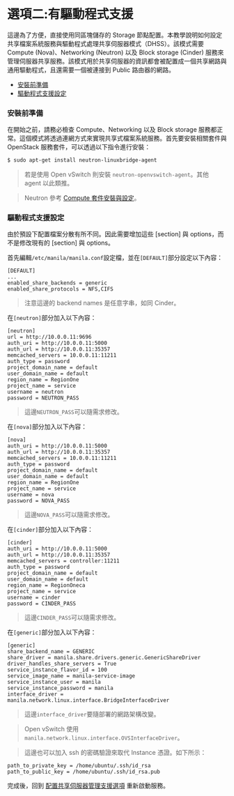# 選項二:有驅動程式支援
這邊為了方便，直接使用同區塊儲存的 Storage 節點配置。本教學說明如何設定共享檔案系統服務與驅動程式處理共享伺服器模式（DHSS）。該模式需要 Compute (Nova)、Networking (Neutron) 以及 Block storage (Cinder) 服務來管理伺服器共享服務。該模式用於共享伺服器的資訊都會被配置成一個共享網路與通用驅動程式，且還需要一個被連接到 Public 路由器的網路。

- [安裝前準備](#安裝前準備)
- [驅動程式支援設定](#驅動程式支援設定)

### 安裝前準備
在開始之前，請務必檢查 Compute、Networking 以及 Block storage 服務都正常。這個模式將透過連網方式來實現共享式檔案系統服務。首先要安裝相關套件與 OpenStack 服務套件，可以透過以下指令進行安裝：
```sh
$ sudo apt-get install neutron-linuxbridge-agent
```
> 若是使用 Open vSwitch 則安裝 ```neutron-openvswitch-agent```。其他 agent 以此類推。

> Neutron 參考 [Compute 套件安裝與設定](../neutron/linuxbridge-vxlan-install.md#compute-套件安裝與設定)。

### 驅動程式支援設定
由於預設下配置檔案分散有所不同。因此需要增加這些 [section] 與 options，而不是修改現有的 [section] 與 options。

首先編輯```/etc/manila/manila.conf```設定檔，並在```[DEFAULT]```部分設定以下內容：
```
[DEFAULT]
...
enabled_share_backends = generic
enabled_share_protocols = NFS,CIFS
```
> 注意這邊的 backend names 是任意字串，如同 Cinder。

在```[neutron]```部分加入以下內容：
```
[neutron]
url = http://10.0.0.11:9696
auth_uri = http://10.0.0.11:5000
auth_url = http://10.0.0.11:35357
memcached_servers = 10.0.0.11:11211
auth_type = password
project_domain_name = default
user_domain_name = default
region_name = RegionOne
project_name = service
username = neutron
password = NEUTRON_PASS
```
> 這邊```NEUTRON_PASS```可以隨需求修改。

在```[nova]```部分加入以下內容：
```
[nova]
auth_uri = http://10.0.0.11:5000
auth_url = http://10.0.0.11:35357
memcached_servers = 10.0.0.11:11211
auth_type = password
project_domain_name = default
user_domain_name = default
region_name = RegionOne
project_name = service
username = nova
password = NOVA_PASS
```
> 這邊```NOVA_PASS```可以隨需求修改。

在```[cinder]```部分加入以下內容：
```
[cinder]
auth_uri = http://10.0.0.11:5000
auth_url = http://10.0.0.11:35357
memcached_servers = controller:11211
auth_type = password
project_domain_name = default
user_domain_name = default
region_name = RegionOneca
project_name = service
username = cinder
password = CINDER_PASS
```
> 這邊```CINDER_PASS```可以隨需求修改。

在```[generic]```部分加入以下內容：
```
[generic]
share_backend_name = GENERIC
share_driver = manila.share.drivers.generic.GenericShareDriver
driver_handles_share_servers = True
service_instance_flavor_id = 100
service_image_name = manila-service-image
service_instance_user = manila
service_instance_password = manila
interface_driver = manila.network.linux.interface.BridgeInterfaceDriver
```
> 這邊```interface_driver```要隨部署的網路架構改變。

> Open vSwitch 使用 ```manila.network.linux.interface.OVSInterfaceDriver```。

> 這邊也可以加入 ssh 的密碼驗證來取代 Instance 憑證。如下所示：
```
path_to_private_key = /home/ubuntu/.ssh/id_rsa
path_to_public_key = /home/ubuntu/.ssh/id_rsa.pub
```

完成後，回到 [配置共享伺服器管理支援選項](README.md#配置共享伺服器管理支援選項) 重新啟動服務。
